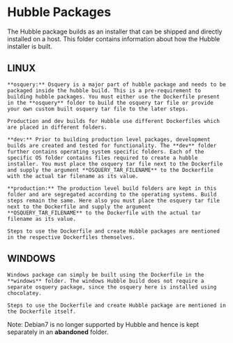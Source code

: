 # Hubble Packages
The Hubble package builds as an installer that can be shipped and directly installed on a host. This folder contains information about how the Hubble installer is built.

## LINUX
	**osquery:** Osquery is a major part of hubble package and needs to be packaged inside the hubble build. This is a pre-requirement to building hubble packages. You must either use the Dockerfile present in the **osquery** folder to build the osquery tar file or provide your own custom built osquery tar file to the later steps.

	Production and dev builds for Hubble use different Dockerfiles which are placed in different folders.

	**dev:** Prior to building production level packages, development builds are created and tested for functionality. The **dev** folder further contains operating system specific folders. Each of the specific OS folder contains files required to create a hubble installer. You must place the osquery tar file next to the Dockerfile and supply the argument **OSQUERY_TAR_FILENAME** to the Dockerfile with the actual tar filename as its value.

	**production:** The production level build folders are kept in this folder and are segregated according to the operating systems. Build steps remain the same. Here also you must place the osquery tar file next to the Dockerfile and supply the argument **OSQUERY_TAR_FILENAME** to the Dockerfile with the actual tar filename as its value.

	Steps to use the Dockerfile and create Hubble packages are mentioned in the respective Dockerfiles themselves.

## WINDOWS
	Windows package can simply be built using the Dockerfile in the **windows** folder. The windows Hubble build does not require a separate osquery package, since the osquery here is installed using chocolatey.

	Steps to use the Dockerfile and create Hubble package are mentioned in the Dockerfile itself.

Note: Debian7 is no longer supported by Hubble and hence is kept separately in an **abandoned** folder.
